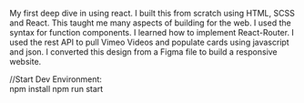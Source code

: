 My first deep dive in using react. I built this from scratch using HTML, SCSS and React. This taught me many aspects of building for the web. I used the syntax for function components. I learned how to implement React-Router. I used the rest API to pull Vimeo Videos and populate cards using javascript and json. I converted this design from a Figma file to build a responsive website.  

//Start Dev Environment:
<br>
npm install
npm run start

